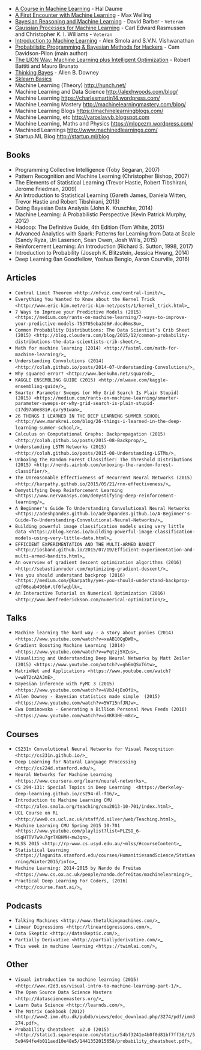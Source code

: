 * [A Course in Machine Learning](http://ciml.info/) - Hal Daume
* [A First Encounter with Machine Learning](https://www.ics.uci.edu/~welling/teaching/273ASpring10/IntroMLBook.pdf) - Max Welling
* [Bayesian Reasoning and Machine Learning](http://web4.cs.ucl.ac.uk/staff/D.Barber/textbook/031013.pdf) - David Barber - `Veteran`
* [Gaussian Processes for Machine Learning](http://www.gaussianprocess.org/gpml/chapters/) - Carl Edward Rasmussen and Christopher K. I. Williams - `Veteran`
* [Introduction to Machine Learning](http://alex.smola.org/drafts/thebook.pdf) - Alex Smola and S.V.N. Vishwanathan
* [Probabilistic Programming & Bayesian Methods for Hackers](http://camdavidsonpilon.github.io/Probabilistic-Programming-and-Bayesian-Methods-for-Hackers/) - Cam Davidson-Pilon (main author)
* [The LION Way: Machine Learning plus Intelligent Optimization](http://www.lionsolver.com/LIONbook/) - Robert Battiti and Mauro Brunato
* [Thinking Bayes](http://www.greenteapress.com/thinkbayes/) - Allen B. Downey
* [Sklearn Basics](http://nbviewer.ipython.org/github/jakevdp/sklearn_scipy2013/tree/master/notebooks/)
* Machine Learning (Theory) http://hunch.net/ 
* Machine Learning and Data Science http://alexhwoods.com/blog/ 
* Machine Learning https://charlesmartin14.wordpress.com/ 
* Machine Learning Mastery http://machinelearningmastery.com/blog/ 
* Machine Learning Blogs https://machinelearningblogs.com/ 
* Machine Learning, etc http://yaroslavvb.blogspot.com 
* Machine Learning, Maths and Physics https://mlopezm.wordpress.com/ 
* Machined Learnings http://www.machinedlearnings.com/ 
* Startup.ML Blog http://startup.ml/blog 


Books
-----

* Programming Collective Intelligence (Toby Segaran, 2007)
* Pattern Recognition and Machine Learning (Christopher Bishop, 2007)
* The Elements of Statistical Learning (Trevor Hastie, Robert Tibshirani, Jerome Friedman, 2009)
* An Introduction to Statistical Learning (Gareth James, Daniela Witten, Trevor Hastie and Robert Tibshirani, 2013)
* Doing Bayesian Data Analysis (John K. Kruschke, 2014)
* Machine Learning: A Probabilistic Perspective (Kevin Patrick Murphy, 2012)
* Hadoop: The Definitive Guide, 4th Edition (Tom White, 2015)
* Advanced Analytics with Spark: Patterns for Learning from Data at Scale (Sandy Ryza, Uri Laserson, Sean Owen, Josh Wills, 2015)
* Reinforcement Learning: An Introduction (Richard S. Sutton, 1998, 2017)
* Introduction to Probability (Joseph K. Blitzstein, Jessica Hwang, 2014)
* Deep Learning (Ian Goodfellow, Yoshua Bengio, Aaron Courville, 2016)



Articles
--------

* `Central Limit Theorem <http://mfviz.com/central-limit/>`_
* `Everything You Wanted to Know about the Kernel Trick <http://www.eric-kim.net/eric-kim-net/posts/1/kernel_trick.html>`_
* `7 Ways to Improve your Predictive Models (2015) <https://medium.com/rants-on-machine-learning/7-ways-to-improve-your-predictive-models-753705eba3d6#.docd6ms8u>`_
* `Common Probability Distributions: The Data Scientist’s Crib Sheet (2015) <http://blog.cloudera.com/blog/2015/12/common-probability-distributions-the-data-scientists-crib-sheet/>`_
* `Math for machine learning (2014) <http://fastml.com/math-for-machine-learning/>`_
* `Understanding Convolutions (2014) <http://colah.github.io/posts/2014-07-Understanding-Convolutions/>`_
* `Why squared error? <http://www.benkuhn.net/squared>`_
* `KAGGLE ENSEMBLING GUIDE (2015) <http://mlwave.com/kaggle-ensembling-guide/>`_
* `Smarter Parameter Sweeps (or Why Grid Search Is Plain Stupid) (2015) <https://medium.com/rants-on-machine-learning/smarter-parameter-sweeps-or-why-grid-search-is-plain-stupid-c17d97a0e881#.qvry91wan>`_
* `26 THINGS I LEARNED IN THE DEEP LEARNING SUMMER SCHOOL <http://www.marekrei.com/blog/26-things-i-learned-in-the-deep-learning-summer-school/>`_
* `Calculus on Computational Graphs: Backpropagation (2015) <http://colah.github.io/posts/2015-08-Backprop/>`_
* `Understanding LSTM Networks (2015) <http://colah.github.io/posts/2015-08-Understanding-LSTMs/>`_
* `Unboxing the Random Forest Classifier: The Threshold Distributions (2015) <http://nerds.airbnb.com/unboxing-the-random-forest-classifier/>`_
* `The Unreasonable Effectiveness of Recurrent Neural Networks (2015) <http://karpathy.github.io/2015/05/21/rnn-effectiveness/>`_
* `Demystifying Deep Reinforcement Learning <https://www.nervanasys.com/demystifying-deep-reinforcement-learning/>`_
* `A Beginner's Guide To Understanding Convolutional Neural Networks <https://adeshpande3.github.io/adeshpande3.github.io/A-Beginner's-Guide-To-Understanding-Convolutional-Neural-Networks/>`_
* `Building powerful image classification models using very little data <https://blog.keras.io/building-powerful-image-classification-models-using-very-little-data.html>`_
* `EFFICIENT EXPERIMENTATION AND THE MULTI-ARMED BANDIT <http://iosband.github.io/2015/07/19/Efficient-experimentation-and-multi-armed-bandits.html>`_
* `An overview of gradient descent optimization algorithms (2016) <http://sebastianruder.com/optimizing-gradient-descent/>`_
* `Yes you should understand backprop (2016) <https://medium.com/@karpathy/yes-you-should-understand-backprop-e2f06eab496b#.tf0fwqblk>`_
* `An Interactive Tutorial on Numerical Optimization (2016) <http://www.benfrederickson.com/numerical-optimization/>`_

Talks
-----

* `Machine learning the hard way - a story about ponies (2014) <https://www.youtube.com/watch?v=xeAB10QgDW8>`_
* `Gradient Boosting Machine Learning (2014) <https://www.youtube.com/watch?v=wPqtzj5VZus>`_
* `Visualizing and Understanding Deep Neural Networks by Matt Zeiler (2015) <https://www.youtube.com/watch?v=ghEmQSxT6tw>`_
* `MatrixNet and Applications <https://www.youtube.com/watch?v=w8T2cA2AJmE>`_
* `Bayesian inference with PyMC 3 (2015) <https://www.youtube.com/watch?v=VVbJ4jEoOfU>`_
* `Allen Downey - Bayesian statistics made simple  (2015) <https://www.youtube.com/watch?v=5W715nfJNJw>`_
* `Ewa Dominowska - Generating a Billion Personal News Feeds (2016) <https://www.youtube.com/watch?v=iXKR3HE-m8c>`_

Courses
-------

* `CS231n Convolutional Neural Networks for Visual Recognition <http://cs231n.github.io/>`_
* `Deep Learning for Natural Language Processing <http://cs224d.stanford.edu/>`_
* `Neural Networks for Machine Learning <https://www.coursera.org/learn/neural-networks>`_
* `CS 294-131: Special Topics in Deep Learning  <https://berkeley-deep-learning.github.io/cs294-dl-f16/>`_
* `Introduction to Machine Learning CMU <http://alex.smola.org/teaching/cmu2013-10-701/index.html>`_
* `UCL Course on RL <http://www0.cs.ucl.ac.uk/staff/d.silver/web/Teaching.html>`_
* `Machine Learning CMU Spring 2015 10-701 <https://www.youtube.com/playlist?list=PLZSO_6-bSqHTTV7w9u7grTXBHMH-mw3qn>`_
* `MLSS 2015 <http://rp-www.cs.usyd.edu.au/~mlss/#courseContent>`_
* `Statistical Learning <https://lagunita.stanford.edu/courses/HumanitiesandScience/StatLearning/Winter2015/info>`_
* `Machine Learning: 2014-2015 by Nando de Freitas <https://www.cs.ox.ac.uk/people/nando.defreitas/machinelearning/>`_
* `Practical Deep Learning For Coders, (2016) <http://course.fast.ai/>`_


Podcasts
--------

* `Talking Machines <http://www.thetalkingmachines.com/>`_
* `Linear Digressions <http://lineardigressions.com/>`_
* `Data Skeptic <http://dataskeptic.com/>`_
* `Partially Derivative <http://partiallyderivative.com/>`_
* `This week in machine learning <https://twimlai.com/>`_


Other
-----

* `Visual introduction to machine learning (2015) <http://www.r2d3.us/visual-intro-to-machine-learning-part-1/>`_
* `The Open Source Data Science Masters <http://datasciencemasters.org/>`_
* `Learn Data Science <http://learnds.com/>`_
* `The Matrix Cookbook (2012) <http://www2.imm.dtu.dk/pubdb/views/edoc_download.php/3274/pdf/imm3274.pdf>`_
* `Probability Cheatsheet  v2.0 (2015) <http://static1.squarespace.com/static/54bf3241e4b0f0d81bf7ff36/t/55e9494fe4b011aed10e48e5/1441352015658/probability_cheatsheet.pdf>`_

